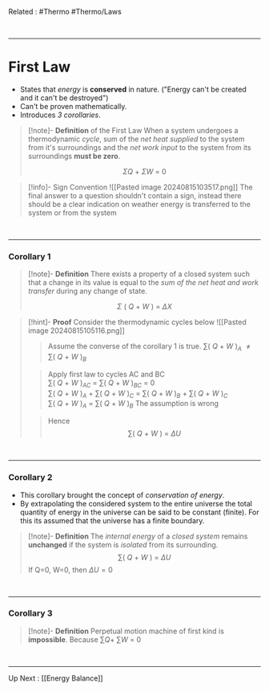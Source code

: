 Related : #Thermo #Thermo/Laws 

<br>

****
# First Law
- States that *energy* is **conserved** in nature. ("Energy can't be created and it can't be destroyed")
- Can't be proven mathematically.
- Introduces *3 corollaries*.

>[!note]- **Definition** of the First Law 
>When a system undergoes a thermodynamic *cycle*, sum of the *net heat supplied* to the system from it's surroundings and the *net work input* to the system from its surroundings **must be zero**.
>
>$$\Sigma Q\ +\ \Sigma W\ =\ 0$$

>[!info]- Sign Convention
> ![[Pasted image 20240815103517.png]]
> The final answer to a question shouldn't contain a sign, instead there should be a clear indication on weather energy is transferred to the system or from the system

<br>

****
### Corollary 1
>[!note]- **Definition**
> There exists a property of a closed system such that a change in its value is equal to the *sum of the net heat and work transfer* during any change of state.
> 
> $$\Sigma \ (\ Q\ +\ W\ )\ =\ \Delta X$$

>[!hint]- **Proof** 
>Consider the thermodynamic cycles below
>![[Pasted image 20240815105116.png]]
>>Assume the converse of the corollary 1 is true.
>>$\sum (\ Q\ +\ W\ )_A\ \neq \sum (\ Q\ +\ W\ )_B$
>
>>Apply first law to cycles AC and BC
>>$\sum {(\ Q\ +\ W\ )_{AC}}\ =\ \sum (\ Q\ +\ W\ )_{BC}\ =\ 0$
>>$\sum {(\ Q\ +\ W\ )_{A}}\ +\ \sum (\ Q\ +\ W\ )_{C}\ =\ \sum {(\ Q\ +\ W\ )_{B}}\ +\ \sum (\ Q\ +\ W\ )_{C}$
>>$\sum {(\ Q\ +\ W\ )_{A}}\ =\ \sum (\ Q\ +\ W\ )_{B}$
>>The assumption is wrong
>
>> Hence
>> $$\sum {(\ Q\ +\ W\ )}\ =\ \Delta U$$

<br>

****
### Corollary 2
- This corollary brought the concept of *conservation of energy*.
- By extrapolating the considered system to the entire universe the total quantity of energy in the universe can be said to be constant (finite). For this its assumed that the universe has a finite boundary.

>[!note]- **Definition**
>The *internal energy* of a *closed system* remains **unchanged** if the system is *isolated* from its surrounding.
>$$\sum {(\ Q\ +\ W\ )}\ =\ \Delta U$$
>If Q=0, W=0, then $\Delta U = 0$

<br>

****
### Corollary 3
>[!note]- **Definition**
>Perpetual motion machine of first kind is **impossible**.
>Because $\sum {Q} +\ \sum {W}\ =\ 0$

<br>

****
Up Next : [[Energy Balance]]

